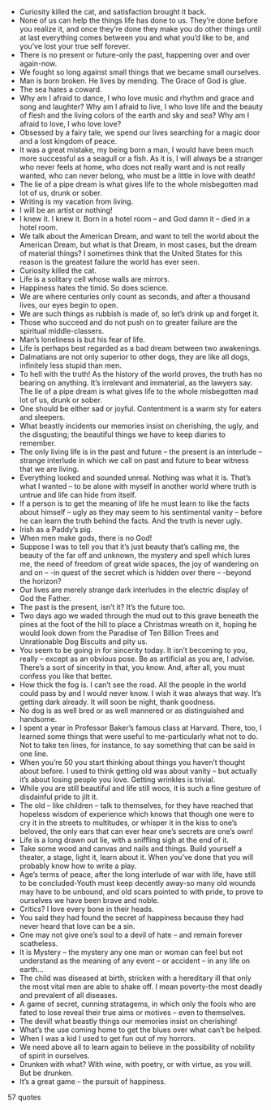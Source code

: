  - Curiosity killed the cat, and satisfaction brought it back.
 - None of us can help the things life has done to us. They’re done before you realize it, and once they’re done they make you do other things until at last everything comes between you and what you’d like to be, and you’ve lost your true self forever.
 - There is no present or future-only the past, happening over and over again-now.
 - We fought so long against small things that we became small ourselves.
 - Man is born broken. He lives by mending. The Grace of God is glue.
 - The sea hates a coward.
 - Why am I afraid to dance, I who love music and rhythm and grace and song and laughter? Why am I afraid to live, I who love life and the beauty of flesh and the living colors of the earth and sky and sea? Why am I afraid to love, I who love love?
 - Obsessed by a fairy tale, we spend our lives searching for a magic door and a lost kingdom of peace.
 - It was a great mistake, my being born a man, I would have been much more successful as a seagull or a fish. As it is, I will always be a stranger who never feels at home, who does not really want and is not really wanted, who can never belong, who must be a little in love with death!
 - The lie of a pipe dream is what gives life to the whole misbegotten mad lot of us, drunk or sober.
 - Writing is my vacation from living.
 - I will be an artist or nothing!
 - I knew it. I knew it. Born in a hotel room – and God damn it – died in a hotel room.
 - We talk about the American Dream, and want to tell the world about the American Dream, but what is that Dream, in most cases, but the dream of material things? I sometimes think that the United States for this reason is the greatest failure the world has ever seen.
 - Curiosity killed the cat.
 - Life is a solitary cell whose walls are mirrors.
 - Happiness hates the timid. So does science.
 - We are where centuries only count as seconds, and after a thousand lives, our eyes begin to open.
 - We are such things as rubbish is made of, so let’s drink up and forget it.
 - Those who succeed and do not push on to greater failure are the spiritual middle-classers.
 - Man’s loneliness is but his fear of life.
 - Life is perhaps best regarded as a bad dream between two awakenings.
 - Dalmatians are not only superior to other dogs, they are like all dogs, infinitely less stupid than men.
 - To hell with the truth! As the history of the world proves, the truth has no bearing on anything. It’s irrelevant and immaterial, as the lawyers say. The lie of a pipe dream is what gives life to the whole misbegotten mad lot of us, drunk or sober.
 - One should be either sad or joyful. Contentment is a warm sty for eaters and sleepers.
 - What beastly incidents our memories insist on cherishing, the ugly, and the disgusting; the beautiful things we have to keep diaries to remember.
 - The only living life is in the past and future – the present is an interlude – strange interlude in which we call on past and future to bear witness that we are living.
 - Everything looked and sounded unreal. Nothing was what it is. That’s what I wanted – to be alone with myself in another world where truth is untrue and life can hide from itself.
 - If a person is to get the meaning of life he must learn to like the facts about himself – ugly as they may seem to his sentimental vanity – before he can learn the truth behind the facts. And the truth is never ugly.
 - Irish as a Paddy’s pig.
 - When men make gods, there is no God!
 - Suppose I was to tell you that it’s just beauty that’s calling me, the beauty of the far off and unknown, the mystery and spell which lures me, the need of freedom of great wide spaces, the joy of wandering on and on – -in quest of the secret which is hidden over there – -beyond the horizon?
 - Our lives are merely strange dark interludes in the electric display of God the Father.
 - The past is the present, isn’t it? It’s the future too.
 - Two days ago we waded through the mud out to this grave beneath the pines at the foot of the hill to place a Christmas wreath on it, hoping he would look down from the Paradise of Ten Billion Trees and Unrationable Dog Biscuits and pity us.
 - You seem to be going in for sincerity today. It isn’t becoming to you, really – except as an obvious pose. Be as artificial as you are, I advise. There’s a sort of sincerity in that, you know. And, after all, you must confess you like that better.
 - How thick the fog is. I can’t see the road. All the people in the world could pass by and I would never know. I wish it was always that way. It’s getting dark already. It will soon be night, thank goodness.
 - No dog is as well bred or as well mannered or as distinguished and handsome.
 - I spent a year in Professor Baker’s famous class at Harvard. There, too, I learned some things that were useful to me-particularly what not to do. Not to take ten lines, for instance, to say something that can be said in one line.
 - When you’re 50 you start thinking about things you haven’t thought about before. I used to think getting old was about vanity – but actually it’s about losing people you love. Getting wrinkles is trivial.
 - While you are still beautiful and life still woos, it is such a fine gesture of disdainful pride to jilt it.
 - The old – like children – talk to themselves, for they have reached that hopeless wisdom of experience which knows that though one were to cry it in the streets to multitudes, or whisper it in the kiss to one’s beloved, the only ears that can ever hear one’s secrets are one’s own!
 - Life is a long drawn out lie, with a sniffling sigh at the end of it.
 - Take some wood and canvas and nails and things. Build yourself a theater, a stage, light it, learn about it. When you’ve done that you will probably know how to write a play.
 - Age’s terms of peace, after the long interlude of war with life, have still to be concluded-Youth must keep decently away-so many old wounds may have to be unbound, and old scars pointed to with pride, to prove to ourselves we have been brave and noble.
 - Critics? I love every bone in their heads.
 - You said they had found the secret of happiness because they had never heard that love can be a sin.
 - One may not give one’s soul to a devil of hate – and remain forever scatheless.
 - It is Mystery – the mystery any one man or woman can feel but not understand as the meaning of any event – or accident – in any life on earth...
 - The child was diseased at birth, stricken with a hereditary ill that only the most vital men are able to shake off. I mean poverty-the most deadly and prevalent of all diseases.
 - A game of secret, cunning stratagems, in which only the fools who are fated to lose reveal their true aims or motives – even to themselves.
 - The devil! what beastly things our memories insist on cherishing!
 - What’s the use coming home to get the blues over what can’t be helped.
 - When I was a kid I used to get fun out of my horrors.
 - We need above all to learn again to believe in the possibility of nobility of spirit in ourselves.
 - Drunken with what? With wine, with poetry, or with virtue, as you will. But be drunken.
 - It’s a great game – the pursuit of happiness.

57 quotes